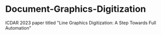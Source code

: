 # Document-Graphics-Digitization
ICDAR 2023 paper titled "Line Graphics Digitization: A Step Towards Full Automation"
